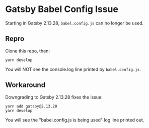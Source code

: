 # Gatsby Babel Config Issue

Starting in Gatsby 2.13.28, `babel.config.js` can no longer be used.

## Repro

Clone this repo, then:

```
yarn develop
```

You will NOT see the console.log line printed by `babel.config.js`.


## Workaround

Downgrading to Gatsby 2.13.28 fixes the issue:

```
yarn add gatsby@2.13.28
yarn develop
```

You will see the "babel.config.js is being used" log line printed out.
